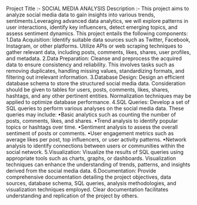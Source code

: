 Project Title :- SOCIAL MEDIA ANALYSIS
Description :- This project aims to analyze social media data to gain insights into various trends, sentiments.Leveraging advanced data analytics, we will explore patterns in user interactions, identify key influencers, detect emerging topics, and assess sentiment dynamics.
This project entails the following components:
1.Data Acquisition: Identify suitable data sources such as Twitter, Facebook, Instagram, or other platforms. Utilize APIs or web scraping techniques to gather relevant data, including posts, comments, likes, shares, user profiles, and metadata.
2.Data Preparation: Cleanse and preprocess the acquired data to ensure consistency and reliability. This involves tasks such as removing duplicates, handling missing values, standardizing formats, and filtering out irrelevant information.
3.Database Design: Design an efficient database schema to store the structured social media data. Consideration should be given to tables for users, posts, comments, likes, shares, hashtags, and any other pertinent entities. Normalization techniques may be applied to optimize database performance.
4.SQL Queries: Develop a set of SQL queries to perform various analyses on the social media data. These queries may include:
•Basic analytics such as counting the number of posts, comments, likes, and shares.
•Trend analysis to identify popular topics or hashtags over time.
•Sentiment analysis to assess the overall sentiment of posts or comments.
•User engagement metrics such as average likes per post, top influencers, or user activity patterns.
•Network analysis to identify connections between users or communities within the social network.
5.Visualization: Visualize the results of SQL queries using appropriate tools such as charts, graphs, or dashboards. Visualization techniques can enhance the understanding of trends, patterns, and insights derived from the social media data.
6.Documentation: Provide comprehensive documentation detailing the project objectives, data sources, database schema, SQL queries, analysis methodologies, and visualization techniques employed. Clear documentation facilitates understanding and replication of the project by others.
